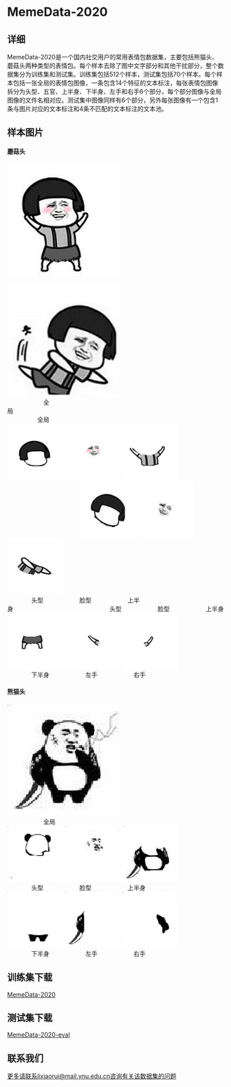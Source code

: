 # MemeData-2020
## 详细
MemeData-2020是一个国内社交用户的常用表情包数据集，主要包括熊猫头、蘑菇头两种类型的表情包。每个样本去除了图中文字部分和其他干扰部分，整个数据集分为训练集和测试集。训练集包括512个样本，测试集包括70个样本。每个样本包括一张全局的表情包图像，一条包含14个特征的文本标注，每张表情包图像拆分为头型、五官、上半身、下半身、左手和右手6个部分，每个部分图像与全局图像的文件名相对应。测试集中图像同样有6个部分，另外每张图像有一个包含1条与图片对应的文本标注和4条不匹配的文本标注的文本池。
## 样本图片
#### 蘑菇头
![Image text](https://github.com/fesfa/MemeGAN/blob/main/images/453_global.jpg)&emsp;&emsp;&emsp;&emsp;&emsp;&emsp;&emsp;&emsp;&emsp;&emsp;&emsp;&emsp;&emsp;&emsp;&emsp;&emsp;&emsp;&emsp;&emsp;&emsp;&emsp;&emsp;&emsp;&emsp;![Image text](https://github.com/fesfa/MemeGAN/blob/main/images/026_global.jpg)   
&emsp;&emsp;&emsp;&emsp;&emsp;&emsp;全局&emsp;&emsp;&emsp;&emsp;&emsp;&emsp;&emsp;&emsp;&emsp;&emsp;&emsp;&emsp;&emsp;&emsp;&emsp;&emsp;&emsp;&emsp;&emsp;&emsp;&emsp;&emsp;&emsp;&emsp;&emsp;&emsp;&emsp;&emsp;&emsp;&emsp;&emsp;&emsp;&emsp;&emsp;&emsp;&emsp;&emsp;&emsp;&emsp;&emsp;全局  
![Image text](https://github.com/fesfa/MemeGAN/blob/main/images/453_head.jpg)  ![Image text](https://github.com/fesfa/MemeGAN/blob/main/images/453_face.jpg)  ![Image text](https://github.com/fesfa/MemeGAN/blob/main/images/453_upbody.jpg)&emsp;&emsp;&emsp;&emsp;&emsp;&emsp;&emsp;&emsp;&emsp;&emsp;&emsp;&emsp;![Image text](https://github.com/fesfa/MemeGAN/blob/main/images/026_head.jpg)  ![Image text](https://github.com/fesfa/MemeGAN/blob/main/images/026_face.jpg)  ![Image text](https://github.com/fesfa/MemeGAN/blob/main/images/026_upbody.jpg)  
&emsp;&emsp;&emsp;&emsp;头型&emsp;&emsp;&emsp;&emsp;&emsp;&emsp;脸型&emsp;&emsp;&emsp;&emsp;&emsp;&emsp;上半身&emsp;&emsp;&emsp;&emsp;&emsp;&emsp;&emsp;&emsp;&emsp;&emsp;&emsp;&emsp;&emsp;&emsp;&emsp;&emsp;头型&emsp;&emsp;&emsp;&emsp;&emsp;&emsp;脸型&emsp;&emsp;&emsp;&emsp;&emsp;&emsp;上半身  
![Image text](https://github.com/fesfa/MemeGAN/blob/main/images/453_downbody.jpg)  ![Image text](https://github.com/fesfa/MemeGAN/blob/main/images/453_lefthand.jpg)  ![Image text](https://github.com/fesfa/MemeGAN/blob/main/images/453_righthand.jpg)  
&emsp;&emsp;&emsp;&emsp;下半身&emsp;&emsp;&emsp;&emsp;&emsp;&emsp;左手&emsp;&emsp;&emsp;&emsp;&emsp;&emsp;右手     
#### 熊猫头
![Image text](https://github.com/fesfa/MemeGAN/blob/main/images/110_global.jpg)  
&emsp;&emsp;&emsp;&emsp;&emsp;&emsp;全局  
![Image text](https://github.com/fesfa/MemeGAN/blob/main/images/110_head.jpg)  ![Image text](https://github.com/fesfa/MemeGAN/blob/main/images/110_face.jpg)  ![Image text](https://github.com/fesfa/MemeGAN/blob/main/images/110_upbody.jpg)  
&emsp;&emsp;&emsp;&emsp;头型&emsp;&emsp;&emsp;&emsp;&emsp;&emsp;脸型&emsp;&emsp;&emsp;&emsp;&emsp;&emsp;上半身  
![Image text](https://github.com/fesfa/MemeGAN/blob/main/images/110_downbody.jpg)  ![Image text](https://github.com/fesfa/MemeGAN/blob/main/images/110_lefthand.jpg)  ![Image text](https://github.com/fesfa/MemeGAN/blob/main/images/110_righthand.jpg)  
&emsp;&emsp;&emsp;&emsp;下半身&emsp;&emsp;&emsp;&emsp;&emsp;&emsp;左手&emsp;&emsp;&emsp;&emsp;&emsp;&emsp;右手     
## 训练集下载
[MemeData-2020](https://github.com/fesfa/MemeGAN/blob/main/MemeData-2020.rar)
## 测试集下载
[MemeData-2020-eval](https://github.com/fesfa/MemeGAN/blob/main/MemeGAN-2020-eval.rar)
## 联系我们
更多请联系lixiaorui@mail.ynu.edu.cn咨询有关该数据集的问题
